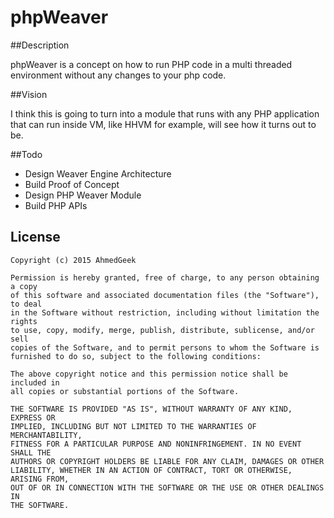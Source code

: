 # phpWeaver

##Description

phpWeaver is a concept on how to run PHP code in a multi threaded environment without any changes to your php code.

##Vision

I think this is going to turn into a module that runs with any PHP application that can run inside VM, like HHVM for example, will see how it turns out to be.

##Todo

* Design Weaver Engine Architecture
* Build Proof of Concept
* Design PHP Weaver Module
* Build PHP APIs

## License

    Copyright (c) 2015 AhmedGeek

    Permission is hereby granted, free of charge, to any person obtaining a copy
    of this software and associated documentation files (the "Software"), to deal
    in the Software without restriction, including without limitation the rights
    to use, copy, modify, merge, publish, distribute, sublicense, and/or sell
    copies of the Software, and to permit persons to whom the Software is
    furnished to do so, subject to the following conditions:

    The above copyright notice and this permission notice shall be included in
    all copies or substantial portions of the Software.

    THE SOFTWARE IS PROVIDED "AS IS", WITHOUT WARRANTY OF ANY KIND, EXPRESS OR
    IMPLIED, INCLUDING BUT NOT LIMITED TO THE WARRANTIES OF MERCHANTABILITY,
    FITNESS FOR A PARTICULAR PURPOSE AND NONINFRINGEMENT. IN NO EVENT SHALL THE
    AUTHORS OR COPYRIGHT HOLDERS BE LIABLE FOR ANY CLAIM, DAMAGES OR OTHER
    LIABILITY, WHETHER IN AN ACTION OF CONTRACT, TORT OR OTHERWISE, ARISING FROM,
    OUT OF OR IN CONNECTION WITH THE SOFTWARE OR THE USE OR OTHER DEALINGS IN
    THE SOFTWARE.
